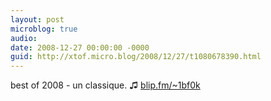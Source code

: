 ```yaml
---
layout: post
microblog: true
audio: 
date: 2008-12-27 00:00:00 -0000
guid: http://xtof.micro.blog/2008/12/27/t1080678390.html
---
```

best of 2008 - un classique.  ♫ [blip.fm/~1bf0k](http://blip.fm/~1bf0k)
